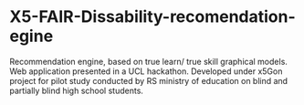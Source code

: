 # X5-FAIR-Dissability-recomendation-egine

Recommendation engine, based on true learn/ true skill graphical models. Web application presented in a UCL hackathon. Developed under x5Gon project for pilot study conducted by RS ministry of education on blind and partially blind high school students.

